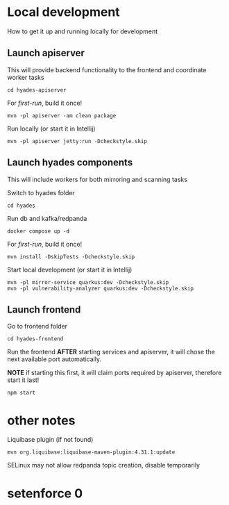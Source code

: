# Local development
How to get it up and running locally for development

## Launch apiserver

This will provide backend functionality to the frontend and coordinate worker tasks
```
cd hyades-apiserver
```

For *first-run*, build it once!
```
mvn -pl apiserver -am clean package
```

Run locally (or start it in Intellij)
```
mvn -pl apiserver jetty:run -Dcheckstyle.skip
```

## Launch hyades components
This will include workers for both mirroring and scanning tasks

Switch to hyades folder
```
cd hyades
```

Run db and kafka/redpanda
```
docker compose up -d
```

For *first-run*, build it once!
```
mvn install -DskipTests -Dcheckstyle.skip
```

Start local development (or start it in Intellij)
```
mvn -pl mirror-service quarkus:dev -Dcheckstyle.skip
mvn -pl vulnerability-analyzer quarkus:dev -Dcheckstyle.skip
```

## Launch frontend
Go to frontend folder
```
cd hyades-frontend
```

Run the frontend **AFTER** starting services and apiserver, it will chose the next available port automatically. 

**NOTE** if starting this first, it will claim ports required by apiserver, therefore start it last!
```
npm start
```

# other notes
Liquibase plugin (if not found)
```
mvn org.liquibase:liquibase-maven-plugin:4.31.1:update
```

SELinux may not allow redpanda topic creation, disable temporarily
# setenforce 0
